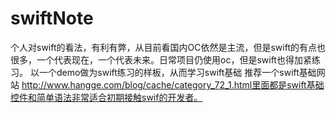 # swiftNote
个人对swift的看法，有利有弊，从目前看国内OC依然是主流，但是swift的有点也很多，一个代表现在，一个代表未来。日常项目仍使用oc，但是swift也得加紧练习。
以一个demo做为swift练习的样板，从而学习swift基础
推荐一个swift基础网站 http://www.hangge.com/blog/cache/category_72_1.html里面都是swift基础控件和简单语法非常适合初期接触swif的开发者。
